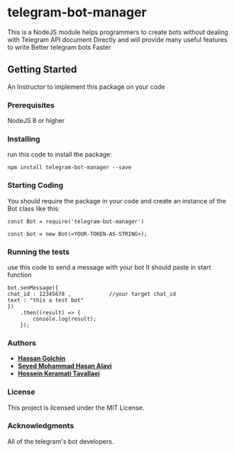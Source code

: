 # telegram-bot-manager

This is a NodeJS module helps programmers to create bots without dealing with Telegram API document Directly and will provide many useful features to write Better telegram bots Faster

## Getting Started

An Instructor to implement this package on your code

### Prerequisites

NodeJS 8 or higher

### Installing

run this code to install the package:

```
npm install telegram-bot-manager --save
```

### Starting Coding

You should require the package in your code and create an instance of the Bot class like this:

```
const Bot = require('telegram-bot-manager')

const bot = new Bot(<YOUR-TOKEN-AS-STRING>);
```

### Running the tests

use this code to send a message with your bot
It should paste in start function 

```
bot.senMessage({
chat_id : 12345678 ,            //your target chat_id
text : "this a test bot"
})
    .then((result) => { 
        console.log(result);
    });
```
### Authors

* [**Hassan Golchin**](http://t.me/golchin1100)
* [**Seyed Mohammad Hasan Alavi**](http://t.me/alavi1412)
* [**Hossein Keramati Tavallaei**](http://t.me/hooo3eeen)

### License
This project is licensed under the MIT License.

### Acknowledgments
All of the telegram's bot developers.
